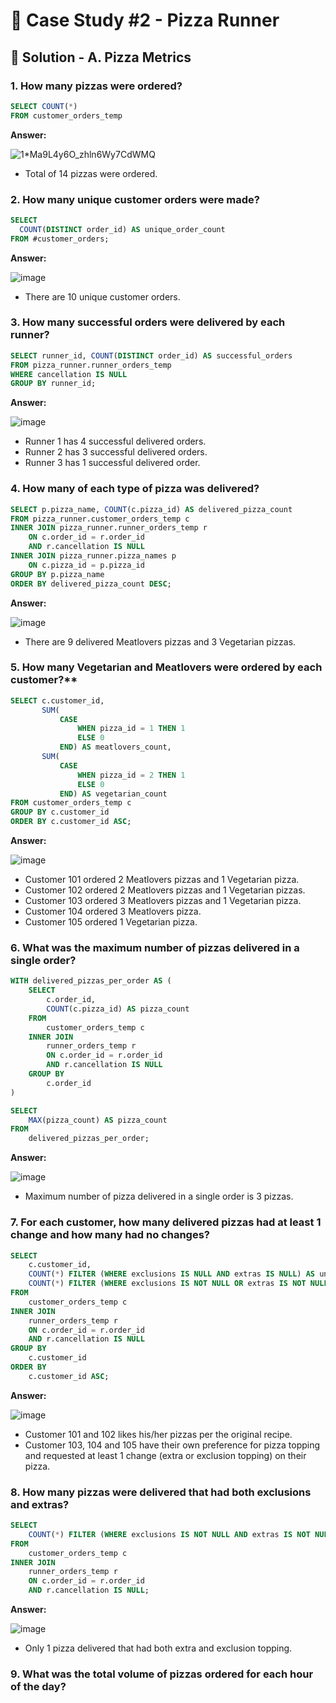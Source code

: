 # 🍕 Case Study #2 - Pizza Runner

## 🍝 Solution - A. Pizza Metrics

### 1. How many pizzas were ordered?

````sql
SELECT COUNT(*)
FROM customer_orders_temp
````

**Answer:**

![1*Ma9L4y6O_zhln6Wy7CdWMQ](https://user-images.githubusercontent.com/81607668/129473598-d6d55ab2-59c7-4040-97db-d1b0c1c5b294.png)

- Total of 14 pizzas were ordered.

### 2. How many unique customer orders were made?

````sql
SELECT 
  COUNT(DISTINCT order_id) AS unique_order_count
FROM #customer_orders;
````

**Answer:**

![image](https://user-images.githubusercontent.com/81607668/129737993-710198bd-433d-469f-b5de-14e4022a3a45.png)

- There are 10 unique customer orders.

### 3. How many successful orders were delivered by each runner?

````sql
SELECT runner_id, COUNT(DISTINCT order_id) AS successful_orders
FROM pizza_runner.runner_orders_temp
WHERE cancellation IS NULL
GROUP BY runner_id;
````

**Answer:**

![image](https://user-images.githubusercontent.com/81607668/129738112-6eada46a-8c32-495a-8e26-793b2fec89ef.png)

- Runner 1 has 4 successful delivered orders.
- Runner 2 has 3 successful delivered orders.
- Runner 3 has 1 successful delivered order.

### 4. How many of each type of pizza was delivered?

````sql
SELECT p.pizza_name, COUNT(c.pizza_id) AS delivered_pizza_count
FROM pizza_runner.customer_orders_temp c
INNER JOIN pizza_runner.runner_orders_temp r 
    ON c.order_id = r.order_id
    AND r.cancellation IS NULL
INNER JOIN pizza_runner.pizza_names p
    ON c.pizza_id = p.pizza_id
GROUP BY p.pizza_name
ORDER BY delivered_pizza_count DESC;
````

**Answer:**

![image](https://user-images.githubusercontent.com/81607668/129738140-c9c002ff-5aed-48ab-bdfa-cadbd98973a9.png)

- There are 9 delivered Meatlovers pizzas and 3 Vegetarian pizzas.

### 5. How many Vegetarian and Meatlovers were ordered by each customer?**

````sql
SELECT c.customer_id, 
       SUM(
           CASE 
               WHEN pizza_id = 1 THEN 1
               ELSE 0
           END) AS meatlovers_count,
       SUM(
           CASE 
               WHEN pizza_id = 2 THEN 1
               ELSE 0
           END) AS vegetarian_count
FROM customer_orders_temp c
GROUP BY c.customer_id
ORDER BY c.customer_id ASC;
````

**Answer:**

![image](https://private-user-images.githubusercontent.com/170286077/412680469-73402963-5ec3-43d7-9198-0f115905ea73.png?jwt=eyJhbGciOiJIUzI1NiIsInR5cCI6IkpXVCJ9.eyJpc3MiOiJnaXRodWIuY29tIiwiYXVkIjoicmF3LmdpdGh1YnVzZXJjb250ZW50LmNvbSIsImtleSI6ImtleTUiLCJleHAiOjE3Mzk0MTE1NzUsIm5iZiI6MTczOTQxMTI3NSwicGF0aCI6Ii8xNzAyODYwNzcvNDEyNjgwNDY5LTczNDAyOTYzLTVlYzMtNDNkNy05MTk4LTBmMTE1OTA1ZWE3My5wbmc_WC1BbXotQWxnb3JpdGhtPUFXUzQtSE1BQy1TSEEyNTYmWC1BbXotQ3JlZGVudGlhbD1BS0lBVkNPRFlMU0E1M1BRSzRaQSUyRjIwMjUwMjEzJTJGdXMtZWFzdC0xJTJGczMlMkZhd3M0X3JlcXVlc3QmWC1BbXotRGF0ZT0yMDI1MDIxM1QwMTQ3NTVaJlgtQW16LUV4cGlyZXM9MzAwJlgtQW16LVNpZ25hdHVyZT00OWVkZTE2YTk4YWUzNWI4MWI3NjI3YjU1NTZkYTYyYjBlMjk4NzZjNTQ2MTUzNjhlZWUzMjZmNjBhZjMxMzg0JlgtQW16LVNpZ25lZEhlYWRlcnM9aG9zdCJ9.1Go53i_c7C_1_3bdDd2FbMdOSYejsplkCrNTdmfYbGE)

- Customer 101 ordered 2 Meatlovers pizzas and 1 Vegetarian pizza.
- Customer 102 ordered 2 Meatlovers pizzas and 1 Vegetarian pizzas.
- Customer 103 ordered 3 Meatlovers pizzas and 1 Vegetarian pizza.
- Customer 104 ordered 3 Meatlovers pizza.
- Customer 105 ordered 1 Vegetarian pizza.

### 6. What was the maximum number of pizzas delivered in a single order?

````sql
WITH delivered_pizzas_per_order AS (
    SELECT 
        c.order_id, 
        COUNT(c.pizza_id) AS pizza_count
    FROM 
        customer_orders_temp c
    INNER JOIN 
        runner_orders_temp r 
        ON c.order_id = r.order_id
        AND r.cancellation IS NULL
    GROUP BY 
        c.order_id
)

SELECT 
    MAX(pizza_count) AS pizza_count
FROM 
    delivered_pizzas_per_order;
````

**Answer:**

![image](https://user-images.githubusercontent.com/81607668/129738201-f676edd4-2530-4663-9ed8-6e6ec4d9cc68.png)

- Maximum number of pizza delivered in a single order is 3 pizzas.

### 7. For each customer, how many delivered pizzas had at least 1 change and how many had no changes?

````sql
SELECT 
    c.customer_id,
    COUNT(*) FILTER (WHERE exclusions IS NULL AND extras IS NULL) AS unchanged_count,
    COUNT(*) FILTER (WHERE exclusions IS NOT NULL OR extras IS NOT NULL) AS changed_count
FROM 
    customer_orders_temp c
INNER JOIN 
    runner_orders_temp r
    ON c.order_id = r.order_id
    AND r.cancellation IS NULL
GROUP BY 
    c.customer_id
ORDER BY 
    c.customer_id ASC;
````

**Answer:**

![image](https://private-user-images.githubusercontent.com/170286077/412687441-2e2c95ac-620c-42de-84d9-601903086f34.png?jwt=eyJhbGciOiJIUzI1NiIsInR5cCI6IkpXVCJ9.eyJpc3MiOiJnaXRodWIuY29tIiwiYXVkIjoicmF3LmdpdGh1YnVzZXJjb250ZW50LmNvbSIsImtleSI6ImtleTUiLCJleHAiOjE3Mzk0MTM2MTEsIm5iZiI6MTczOTQxMzMxMSwicGF0aCI6Ii8xNzAyODYwNzcvNDEyNjg3NDQxLTJlMmM5NWFjLTYyMGMtNDJkZS04NGQ5LTYwMTkwMzA4NmYzNC5wbmc_WC1BbXotQWxnb3JpdGhtPUFXUzQtSE1BQy1TSEEyNTYmWC1BbXotQ3JlZGVudGlhbD1BS0lBVkNPRFlMU0E1M1BRSzRaQSUyRjIwMjUwMjEzJTJGdXMtZWFzdC0xJTJGczMlMkZhd3M0X3JlcXVlc3QmWC1BbXotRGF0ZT0yMDI1MDIxM1QwMjIxNTFaJlgtQW16LUV4cGlyZXM9MzAwJlgtQW16LVNpZ25hdHVyZT1iMmIwNzc0MmY0NzkxZjRkNmIwMWY4YzEyZWMzMmZiY2MzMTk5MmZiZDBmYzQxMTI0YzM3OTUxNDU2YjY2NjM3JlgtQW16LVNpZ25lZEhlYWRlcnM9aG9zdCJ9.IKYRd4QNXEjKJ3H-6JYLO76NVeiCQijo7ofdNVWOZUU)

- Customer 101 and 102 likes his/her pizzas per the original recipe.
- Customer 103, 104 and 105 have their own preference for pizza topping and requested at least 1 change (extra or exclusion topping) on their pizza.

### 8. How many pizzas were delivered that had both exclusions and extras?

````sql
SELECT 
    COUNT(*) FILTER (WHERE exclusions IS NOT NULL AND extras IS NOT NULL) AS exclusions_and_extras
FROM 
    customer_orders_temp c
INNER JOIN 
    runner_orders_temp r
    ON c.order_id = r.order_id
    AND r.cancellation IS NULL;
````

**Answer:**

![image](https://github.com/user-attachments/assets/6487e343-762d-4e94-869b-b0cf2ed4591e)

- Only 1 pizza delivered that had both extra and exclusion topping.

### 9. What was the total volume of pizzas ordered for each hour of the day?

````sql


